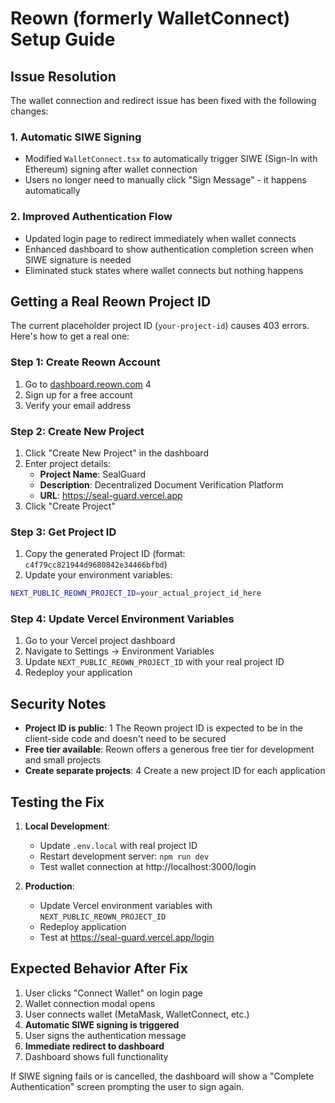 # Reown (formerly WalletConnect) Setup Guide

## Issue Resolution

The wallet connection and redirect issue has been fixed with the following changes:

### 1. Automatic SIWE Signing
- Modified `WalletConnect.tsx` to automatically trigger SIWE (Sign-In with Ethereum) signing after wallet connection
- Users no longer need to manually click "Sign Message" - it happens automatically

### 2. Improved Authentication Flow
- Updated login page to redirect immediately when wallet connects
- Enhanced dashboard to show authentication completion screen when SIWE signature is needed
- Eliminated stuck states where wallet connects but nothing happens

## Getting a Real Reown Project ID

The current placeholder project ID (`your-project-id`) causes 403 errors. Here's how to get a real one:

### Step 1: Create Reown Account
1. Go to [dashboard.reown.com](https://dashboard.reown.com) <mcreference link="https://docs.reown.com/cloud/relay" index="4">4</mcreference>
2. Sign up for a free account
3. Verify your email address

### Step 2: Create New Project
1. Click "Create New Project" in the dashboard
2. Enter project details:
   - **Project Name**: SealGuard
   - **Description**: Decentralized Document Verification Platform
   - **URL**: https://seal-guard.vercel.app
3. Click "Create Project"

### Step 3: Get Project ID
1. Copy the generated Project ID (format: `c4f79cc821944d9680842e34466bfbd`)
2. Update your environment variables:

```bash
NEXT_PUBLIC_REOWN_PROJECT_ID=your_actual_project_id_here
```

### Step 4: Update Vercel Environment Variables
1. Go to your Vercel project dashboard
2. Navigate to Settings → Environment Variables
3. Update `NEXT_PUBLIC_REOWN_PROJECT_ID` with your real project ID
4. Redeploy your application

## Security Notes

- **Project ID is public**: <mcreference link="https://www.reddit.com/r/ethdev/comments/1bhks3y/walletconnectweb3modal_project_id/" index="1">1</mcreference> The Reown project ID is expected to be in the client-side code and doesn't need to be secured
- **Free tier available**: Reown offers a generous free tier for development and small projects
- **Create separate projects**: <mcreference link="https://docs.reown.com/cloud/relay" index="4">4</mcreference> Create a new project ID for each application

## Testing the Fix

1. **Local Development**: 
   - Update `.env.local` with real project ID
   - Restart development server: `npm run dev`
   - Test wallet connection at http://localhost:3000/login

2. **Production**: 
   - Update Vercel environment variables with `NEXT_PUBLIC_REOWN_PROJECT_ID`
   - Redeploy application
   - Test at https://seal-guard.vercel.app/login

## Expected Behavior After Fix

1. User clicks "Connect Wallet" on login page
2. Wallet connection modal opens
3. User connects wallet (MetaMask, WalletConnect, etc.)
4. **Automatic SIWE signing is triggered**
5. User signs the authentication message
6. **Immediate redirect to dashboard**
7. Dashboard shows full functionality

If SIWE signing fails or is cancelled, the dashboard will show a "Complete Authentication" screen prompting the user to sign again.